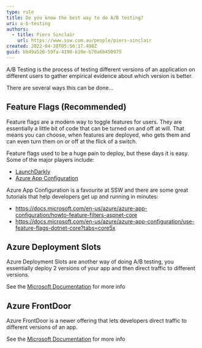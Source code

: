 ```yaml
---
type: rule
title: Do you know the best way to do A/B testing?
uri: a-b-testing
authors:
  - title: Piers Sinclair
    url: https://www.ssw.com.au/people/piers-sinclair
created: 2022-04-20T05:56:17.498Z
guid: bb49a520-59fa-4190-b19e-b70a6b450975
---
```

A/B Testing is the process of testing different versions of an application on different users to gather empirical evidence about which version is better.

There are several ways this can be done...

<!--endintro-->

## Feature Flags (Recommended)
Feature flags are a modern way to toggle features for users. They are essentially a little bit of code that can be turned on and off at will. That means you can choose, when features are deployed, who gets them and can even turn them on or off at the flick of a switch.

Feature flags used to be a huge pain to deploy, but these days it is easy. Some of the major players include:
* [LaunchDarkly](https://launchdarkly.com/)
* [Azure App Configuration](https://docs.microsoft.com/en-us/azure/azure-app-configuration/overview)

Azure App Configuration is a favourite at SSW and there are some great tutorials that help developers get up and running in minutes:
* https://docs.microsoft.com/en-us/azure/azure-app-configuration/howto-feature-filters-aspnet-core
* https://docs.microsoft.com/en-us/azure/azure-app-configuration/use-feature-flags-dotnet-core?tabs=core5x 

## Azure Deployment Slots
Azure Deployment Slots are another way of doing A/B testing, you essentially deploy 2 versions of your app and then direct traffic to different versions.

See the [Microsoft Documentation](https://docs.microsoft.com/en-us/azure/app-service/deploy-staging-slots) for more info

## Azure FrontDoor
Azure FrontDoor is a newer offering that lets developers direct traffic to different versions of an app.

See the [Microsoft Documentation](https://docs.microsoft.com/en-us/azure/frontdoor/front-door-overview) for more info